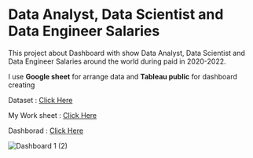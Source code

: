 # Data Analyst, Data Scientist and Data Engineer Salaries

This project about Dashboard with show Data Analyst, Data Scientist and Data Engineer Salaries around the world during paid in 2020-2022.

I use **Google sheet** for arrange data and **Tableau public** for dashboard creating

Dataset : [Click Here](https://www.kaggle.com/datasets/ruchi798/data-science-job-salaries)

My Work sheet : [Click Here](https://docs.google.com/spreadsheets/d/13iyRqJ5N34qgi0MC4taWuHvX9T5vHRrqDt6qfLVj8Ig/edit?usp=sharing)

Dashborad :  [Click Here](https://public.tableau.com/views/DataAnalystDataScientistandDataEngineerSalaries/Dashboard1?:language=en-US&:display_count=n&:origin=viz_share_link)

![Dashboard 1 (2)](https://user-images.githubusercontent.com/77894515/231993317-613e6499-3094-46c4-9a29-8b1bbea26d3d.png)
